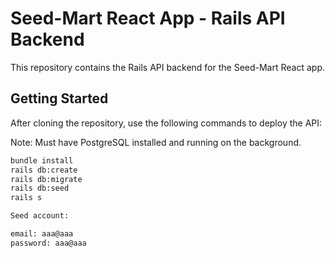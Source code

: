 # Seed-Mart React App - Rails API Backend

This repository contains the Rails API backend for the Seed-Mart React app.

## Getting Started

After cloning the repository, use the following commands to deploy the API:

Note: Must have PostgreSQL installed and running on the background.

```bash
bundle install
rails db:create
rails db:migrate
rails db:seed
rails s
```

```bash
Seed account:

email: aaa@aaa
password: aaa@aaa
```
